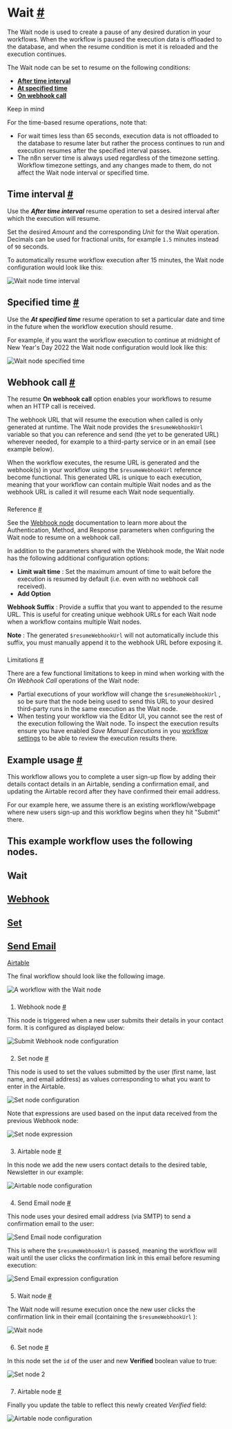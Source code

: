 


 Wait
 [#](#wait "Permanent link")
===================================



 The Wait node is used to create a pause of any desired duration in your workflows. When the workflow is paused the execution data is offloaded to the database, and when the resume condition is met it is reloaded and the execution continues.
 



 The Wait node can be set to resume on the following conditions:
 


* [**After time interval**](#time-interval)
* [**At specified time**](#specified-time)
* [**On webhook call**](#webhook-call)




 Keep in mind
 



 For the time-based resume operations, note that:
 



* For wait times less than 65 seconds, execution data is not offloaded to the database to resume later but rather the process continues to run and execution resumes after the specified interval passes.
* The n8n server time is always used regardless of the timezone setting. Workflow timezone settings, and any changes made to them, do not affect the Wait node interval or specified time.



 Time interval
 [#](#time-interval "Permanent link")
-----------------------------------------------------



 Use the
 ***After time interval***
 resume operation to set a desired interval after which the execution will resume.
 



 Set the desired
 *Amount* 
 and the corresponding
 *Unit* 
 for the Wait operation. Decimals can be used for fractional units, for example
 `1.5` 
 minutes instead of
 `90` 
 seconds.
 



 To automatically resume workflow execution after 15 minutes, the Wait node configuration would look like this:
 



![Wait node time interval](https://d33wubrfki0l68.cloudfront.net/5cf39fd96b74168c074687731240b7e65a7b8348/7863f/_images/integrations/builtin/core-nodes/wait/wait_time_interval.png)




 Specified time
 [#](#specified-time "Permanent link")
-------------------------------------------------------



 Use the
 ***At specified time***
 resume operation to set a particular date and time in the future when the workflow execution should resume.
 



 For example, if you want the workflow execution to continue at midnight of New Year's Day 2022 the Wait node configuration would look like this:
 



![Wait node specified time](https://d33wubrfki0l68.cloudfront.net/74f9231d0ebf16e643cad288d56d28cac1724dc1/e72fd/_images/integrations/builtin/core-nodes/wait/wait_specific_time.png)




 Webhook call
 [#](#webhook-call "Permanent link")
---------------------------------------------------



 The resume
 **On webhook call** 
 option enables your workflows to resume when an HTTP call is received.
 



 The webhook URL that will resume the execution when called is only generated at runtime. The Wait node provides the
 `$resumeWebhookUrl` 
 variable so that you can reference and send (the yet to be generated URL) wherever needed, for example to a third-party service or in an email (see example below).
 



 When the workflow executes, the resume URL is generated and the webhook(s) in your workflow using the
 `$resumeWebhookUrl` 
 reference become functional. This generated URL is unique to each execution, meaning that your workflow can contain multiple Wait nodes and as the webhook URL is called it will resume each Wait node sequentially.
 


### 
 Reference
 [#](#reference "Permanent link")



 See the
 [Webhook node](/integrations/builtin/core-nodes/n8n-nodes-base.webhook/) 
 documentation to learn more about the Authentication, Method, and Response parameters when configuring the Wait node to resume on a webhook call.
 



 In addition to the parameters shared with the Webhook mode, the Wait node has the following additional configuration options:
 


* **Limit wait time** 
 : Set the maximum amount of time to wait before the execution is resumed by default (i.e. even with no webhook call received).
* **Add Option** 
 >
 **Webhook Suffix** 
 : Provide a suffix that you want to appended to the resume URL. This is useful for creating unique webhook URLs for each Wait node when a workflow contains multiple Wait nodes.
 



**Note** 
 : The generated
 `$resumeWebhookUrl` 
 will not automatically include this suffix, you must manually append it to the webhook URL before exposing it.


### 
 Limitations
 [#](#limitations "Permanent link")



 There are a few functional limitations to keep in mind when working with the
 *On Webhook Call* 
 operations of the Wait node:
 


* Partial executions of your workflow will change the
 `$resumeWebhookUrl` 
 , so be sure that the node being used to send this URL to your desired third-party runs in the same execution as the Wait node.
* When testing your workflow via the Editor UI, you cannot see the rest of the execution following the Wait node. To inspect the execution results ensure you have enabled
 *Save Manual Executions* 
 in you
 [workflow settings](/workflows/workflows/#workflow-settings) 
 to be able to review the execution results there.



 Example usage
 [#](#example-usage "Permanent link")
-----------------------------------------------------



 This workflow allows you to complete a user sign-up flow by adding their details contact details in an Airtable, sending a confirmation email, and updating the Airtable record after they have confirmed their email address.
 



 For our example here, we assume there is an existing workflow/webpage where new users sign-up and this workflow begins when they hit "Submit" there.
 



 This example workflow uses the following nodes.
-
 Wait
 -
 [Webhook](/integrations/builtin/core-nodes/n8n-nodes-base.webhook/) 
 -
 [Set](/integrations/builtin/core-nodes/n8n-nodes-base.set/) 
 -
 [Send Email](/integrations/builtin/core-nodes/n8n-nodes-base.sendemail/) 
 -
 [Airtable](/integrations/builtin/app-nodes/n8n-nodes-base.airtable/) 




 The final workflow should look like the following image.
 



![A workflow with the Wait node](https://d33wubrfki0l68.cloudfront.net/295f9f3863f0f76b0eeb80b6ea75808fd5ec57de/6e7da/_images/integrations/builtin/core-nodes/wait/workflow.png)



### 
 1. Webhook node
 [#](#1-webhook-node "Permanent link")



 This node is triggered when a new user submits their details in your contact form. It is configured as displayed below:
 



![Submit Webhook node configuration](https://d33wubrfki0l68.cloudfront.net/8d04fa2d2511e656e5dc96e8fdce378d9f397c8a/596d9/_images/integrations/builtin/core-nodes/wait/webhook_node_1.png)



### 
 2. Set node
 [#](#2-set-node "Permanent link")



 This node is used to set the values submitted by the user (first name, last name, and email address) as values corresponding to what you want to enter in the Airtable.
 



![Set node configuration](https://d33wubrfki0l68.cloudfront.net/3ce8cb82e8b02c668cac888ec76240dd68f4e8b0/3b248/_images/integrations/builtin/core-nodes/wait/set_node_1.png)




 Note that expressions are used based on the input data received from the previous Webhook node:
 



![Set node expression](https://d33wubrfki0l68.cloudfront.net/e945d21ca1e5be180960819c3b80dab1bffc39a3/4111c/_images/integrations/builtin/core-nodes/wait/set_node_expression.png)



### 
 3. Airtable node
 [#](#3-airtable-node "Permanent link")



 In this node we add the new users contact details to the desired table, Newsletter in our example:
 



![Airtable node configuration](https://d33wubrfki0l68.cloudfront.net/f13dc44675189d4b94dae00a648dd26d1436c5aa/807d1/_images/integrations/builtin/core-nodes/wait/airtable_node_1.png)



### 
 4. Send Email node
 [#](#4-send-email-node "Permanent link")



 This node uses your desired email address (via SMTP) to send a confirmation email to the user:
 



![Send Email node configuration](https://d33wubrfki0l68.cloudfront.net/df176308164e749f10f83e389ae5c49584e8ba4c/e3aac/_images/integrations/builtin/core-nodes/wait/email_node_1.png)




 This is where the
 `$resumeWebhookUrl` 
 is passed, meaning the workflow will wait until the user clicks the confirmation link in this email before resuming execution:
 



![Send Email expression configuration](https://d33wubrfki0l68.cloudfront.net/375a18e7f1503158c58ff027040a5e5ddd33eeb2/a1d90/_images/integrations/builtin/core-nodes/wait/email_node_2.png)



### 
 5. Wait node
 [#](#5-wait-node "Permanent link")



 The Wait node will resume execution once the new user clicks the confirmation link in their email (containing the
 `$resumeWebhookUrl` 
 ):
 



![Wait node](https://d33wubrfki0l68.cloudfront.net/ba15240d9b6493f54feeafc417b54425f241a0fc/43e02/_images/integrations/builtin/core-nodes/wait/wait_node.png)



### 
 6. Set node
 [#](#6-set-node "Permanent link")



 In this node set the
 `id` 
 of the user and new
 **Verified** 
 boolean value to true:
 



![Set node 2](https://d33wubrfki0l68.cloudfront.net/a53ea95484646b2365ba30da9411d95cce46ad4f/077cf/_images/integrations/builtin/core-nodes/wait/set_node_2.png)



### 
 7. Airtable node
 [#](#7-airtable-node "Permanent link")



 Finally you update the table to reflect this newly created
 *Verified* 
 field:
 



![Airtable node configuration](https://d33wubrfki0l68.cloudfront.net/ebb63538ff886ab34912182162303d6277dded00/c9c72/_images/integrations/builtin/core-nodes/wait/airtable_node_2.png)





